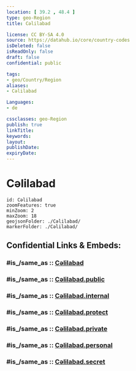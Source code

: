 ```yaml
---
location: [ 39.2 , 48.4 ] 
type: geo-Region
title: Cəlilabad

license: CC BY-SA 4.0
source: https://datahub.io/core/country-codes
isDeleted: false
isReadOnly: false
draft: false
confidential: public

tags:
- geo/Country/Region
aliases:
- Cəlilabad

Languages:
- de

cssclasses: geo-Region
publish: true
linkTitle: 
keywords: 
layout: 
publishDate: 
expiryDate: 
---
```


# Cəlilabad

```leaflet
id: Cəlilabad
zoomFeatures: true 
minZoom: 2 
maxZoom: 18
geojsonFolder: ./Cəlilabad/
markerFolder: ./Cəlilabad/
```


## Confidential Links & Embeds: 

### #is_/same_as :: [Cəlilabad](/_Standards/Earth/Continent/Asia/Asia~North~West/Azerbaijan/Regions~Azerbaijan/Lankaran/counties~Lankaran/Cəlilabad.md) 

### #is_/same_as :: [Cəlilabad.public](/_public/Earth/Continent/Asia/Asia~North~West/Azerbaijan/Regions~Azerbaijan/Lankaran/counties~Lankaran/Cəlilabad.public.md) 

### #is_/same_as :: [Cəlilabad.internal](/_internal/Earth/Continent/Asia/Asia~North~West/Azerbaijan/Regions~Azerbaijan/Lankaran/counties~Lankaran/Cəlilabad.internal.md) 

### #is_/same_as :: [Cəlilabad.protect](/_protect/Earth/Continent/Asia/Asia~North~West/Azerbaijan/Regions~Azerbaijan/Lankaran/counties~Lankaran/Cəlilabad.protect.md) 

### #is_/same_as :: [Cəlilabad.private](/_private/Earth/Continent/Asia/Asia~North~West/Azerbaijan/Regions~Azerbaijan/Lankaran/counties~Lankaran/Cəlilabad.private.md) 

### #is_/same_as :: [Cəlilabad.personal](/_personal/Earth/Continent/Asia/Asia~North~West/Azerbaijan/Regions~Azerbaijan/Lankaran/counties~Lankaran/Cəlilabad.personal.md) 

### #is_/same_as :: [Cəlilabad.secret](/_secret/Earth/Continent/Asia/Asia~North~West/Azerbaijan/Regions~Azerbaijan/Lankaran/counties~Lankaran/Cəlilabad.secret.md)


